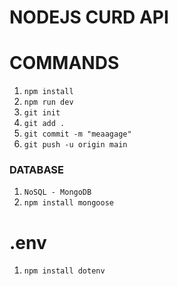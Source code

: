 # NODEJS CURD API

# COMMANDS

1. `npm install`
2. `npm run dev`
3. `git init`
4. `git add .`
5. `git commit -m "meaagage"`
6. `git push -u origin main`

### DATABASE

1. `NoSQL - MongoDB`
2. `npm install mongoose`

# .env

1. `npm install dotenv`
